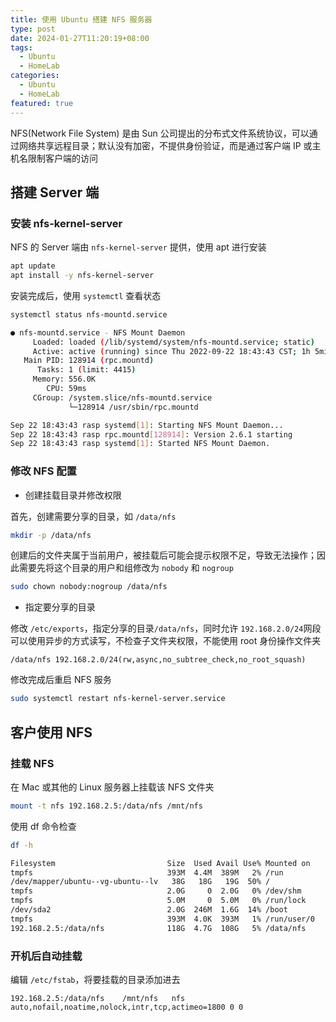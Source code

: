```yaml
---
title: 使用 Ubuntu 搭建 NFS 服务器
type: post
date: 2024-01-27T11:20:19+08:00
tags:
  - Ubuntu
  - HomeLab
categories:
  - Ubuntu
  - HomeLab
featured: true
---
```


NFS(Network File System) 是由 Sun 公司提出的分布式文件系统协议，可以通过网络共享远程目录；默认没有加密，不提供身份验证，而是通过客户端 IP 或主机名限制客户端的访问

## 搭建 Server 端

### 安装 nfs-kernel-server

NFS 的 Server 端由 `nfs-kernel-server` 提供，使用 apt 进行安装

```bash
apt update
apt install -y nfs-kernel-server
```

安装完成后，使用 `systemctl` 查看状态

```bash
systemctl status nfs-mountd.service
```

```bash
● nfs-mountd.service - NFS Mount Daemon
     Loaded: loaded (/lib/systemd/system/nfs-mountd.service; static)
     Active: active (running) since Thu 2022-09-22 18:43:43 CST; 1h 5min ago
   Main PID: 128914 (rpc.mountd)
      Tasks: 1 (limit: 4415)
     Memory: 556.0K
        CPU: 59ms
     CGroup: /system.slice/nfs-mountd.service
             └─128914 /usr/sbin/rpc.mountd

Sep 22 18:43:43 rasp systemd[1]: Starting NFS Mount Daemon...
Sep 22 18:43:43 rasp rpc.mountd[128914]: Version 2.6.1 starting
Sep 22 18:43:43 rasp systemd[1]: Started NFS Mount Daemon.
```

### 修改 NFS 配置

- 创建挂载目录并修改权限

首先，创建需要分享的目录，如 `/data/nfs`

```bash
mkdir -p /data/nfs
```

创建后的文件夹属于当前用户，被挂载后可能会提示权限不足，导致无法操作；因此需要先将这个目录的用户和组修改为 `nobody` 和 `nogroup`

```bash
sudo chown nobody:nogroup /data/nfs
```

- 指定要分享的目录

修改 `/etc/exports`，指定分享的目录`/data/nfs`，同时允许 `192.168.2.0/24`网段可以使用异步的方式读写，不检查子文件夹权限，不能使用 root 身份操作文件夹

```
/data/nfs 192.168.2.0/24(rw,async,no_subtree_check,no_root_squash)
```

修改完成后重启 NFS 服务

```bash
sudo systemctl restart nfs-kernel-server.service
```

## 客户使用 NFS

### 挂载 NFS

在 Mac 或其他的 Linux 服务器上挂载该 NFS 文件夹

```bash
mount -t nfs 192.168.2.5:/data/nfs /mnt/nfs
```

使用 df 命令检查

```bash
df -h

Filesystem                         Size  Used Avail Use% Mounted on
tmpfs                              393M  4.4M  389M   2% /run
/dev/mapper/ubuntu--vg-ubuntu--lv   38G   18G   19G  50% /
tmpfs                              2.0G     0  2.0G   0% /dev/shm
tmpfs                              5.0M     0  5.0M   0% /run/lock
/dev/sda2                          2.0G  246M  1.6G  14% /boot
tmpfs                              393M  4.0K  393M   1% /run/user/0
192.168.2.5:/data/nfs              118G  4.7G  108G   5% /data/nfs
```

### 开机后自动挂载

编辑 `/etc/fstab`，将要挂载的目录添加进去

```
192.168.2.5:/data/nfs    /mnt/nfs   nfs auto,nofail,noatime,nolock,intr,tcp,actimeo=1800 0 0
```
